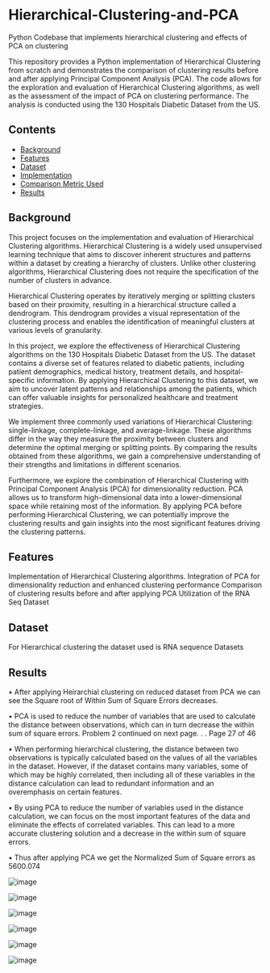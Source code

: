 # Hierarchical-Clustering-and-PCA
Python Codebase that implements hierarchical clustering and effects of PCA on clustering



This repository provides a Python implementation of Hierarchical Clustering from scratch and demonstrates the comparison of clustering results before and after applying Principal Component Analysis (PCA). The code allows for the exploration and evaluation of Hierarchical Clustering algorithms, as well as the assessment of the impact of PCA on clustering performance. The analysis is conducted using the 130 Hospitals Diabetic Dataset from the US.

## Contents

- [Background](#background)
- [Features](#features)
- [Dataset](#dataset)
- [Implementation](#implementation)
- [Comparison Metric Used](#Comparison-Metric-Used)
- [Results](#results)


## Background

This project focuses on the implementation and evaluation of Hierarchical Clustering algorithms. Hierarchical Clustering is a widely used unsupervised learning technique that aims to discover inherent structures and patterns within a dataset by creating a hierarchy of clusters. Unlike other clustering algorithms, Hierarchical Clustering does not require the specification of the number of clusters in advance.

Hierarchical Clustering operates by iteratively merging or splitting clusters based on their proximity, resulting in a hierarchical structure called a dendrogram. This dendrogram provides a visual representation of the clustering process and enables the identification of meaningful clusters at various levels of granularity.

In this project, we explore the effectiveness of Hierarchical Clustering algorithms on the 130 Hospitals Diabetic Dataset from the US. The dataset contains a diverse set of features related to diabetic patients, including patient demographics, medical history, treatment details, and hospital-specific information. By applying Hierarchical Clustering to this dataset, we aim to uncover latent patterns and relationships among the patients, which can offer valuable insights for personalized healthcare and treatment strategies.

We implement three commonly used variations of Hierarchical Clustering: single-linkage, complete-linkage, and average-linkage. These algorithms differ in the way they measure the proximity between clusters and determine the optimal merging or splitting points. By comparing the results obtained from these algorithms, we gain a comprehensive understanding of their strengths and limitations in different scenarios.

Furthermore, we explore the combination of Hierarchical Clustering with Principal Component Analysis (PCA) for dimensionality reduction. PCA allows us to transform high-dimensional data into a lower-dimensional space while retaining most of the information. By applying PCA before performing Hierarchical Clustering, we can potentially improve the clustering results and gain insights into the most significant features driving the clustering patterns.


## Features

Implementation of Hierarchical Clustering algorithms.
Integration of PCA for dimensionality reduction and enhanced clustering performance
Comparison of clustering results before and after applying PCA
Utilization of the RNA Seq Dataset

## Dataset

For Hierarchical clustering the dataset used is RNA sequence Datasets



## Results

• After applying Heirarchial clustering on reduced dataset from PCA we can see the Square root of
Within Sum of Square Errors decreases.

• PCA is used to reduce the number of variables that are used to calculate the distance between
observations, which can in turn decrease the within sum of square errors.
Problem 2 continued on next page. . . Page 27 of 46

• When performing hierarchical clustering, the distance between two observations is typically calculated based on the values of all the variables in the dataset. However, if the dataset contains
many variables, some of which may be highly correlated, then including all of these variables
in the distance calculation can lead to redundant information and an overemphasis on certain
features.

• By using PCA to reduce the number of variables used in the distance calculation, we can focus
on the most important features of the data and eliminate the effects of correlated variables. This
can lead to a more accurate clustering solution and a decrease in the within sum of square errors.

• Thus after applying PCA we get the Normalized Sum of Square errors as 5600.074


![image](https://github.com/jashshah-dev/Hierarchical-Clustering-and-PCA/assets/132673402/7134c5dd-726f-4157-a686-4598b1332908)

![image](https://github.com/jashshah-dev/Hierarchical-Clustering-and-PCA/assets/132673402/fb4cd934-2703-4eaf-b84b-7ac086f48830)

![image](https://github.com/jashshah-dev/Hierarchical-Clustering-and-PCA/assets/132673402/74523fbd-ddd7-4063-a051-38c4182f2021)

![image](https://github.com/jashshah-dev/Hierarchical-Clustering-and-PCA/assets/132673402/0be642f5-67c3-41e8-ae79-fc1f94a4d1c6)

![image](https://github.com/jashshah-dev/Hierarchical-Clustering-and-PCA/assets/132673402/2c99980a-491c-4e71-b0fe-5a431d7a28d4)

![image](https://github.com/jashshah-dev/Hierarchical-Clustering-and-PCA/assets/132673402/281c7661-b084-4573-be32-6426907240e3)






